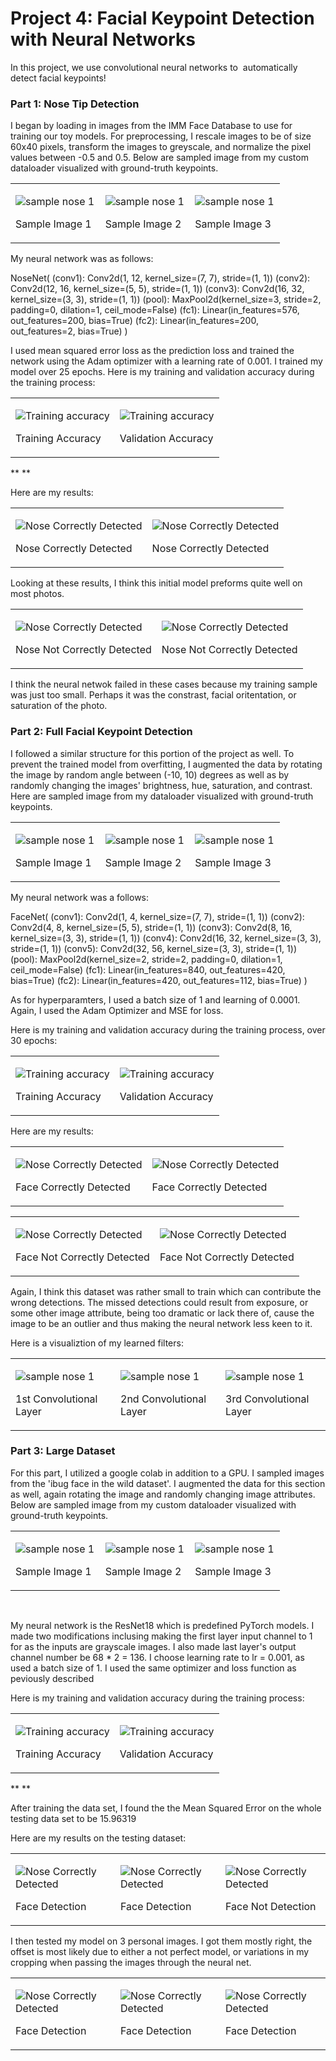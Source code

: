 Project 4: Facial Keypoint Detection with Neural Networks
=============================================================

In this project, we use convolutional neural networks to  automatically detect facial keypoints!

### Part 1: Nose Tip Detection

I began by loading in images from the IMM Face Database to use for training our toy models. For preprocessing, I rescale images to be of size 60x40 pixels, transform the images to greyscale, and normalize the pixel values between -0.5 and 0.5. Below are sampled image from my custom dataloader visualized with ground-truth keypoints.

<table>
<col width="33%" />
<col width="33%" />
<col width="33%" />
<tbody>
<tr class="odd">
<td align="left"><p><img src="outputs/nose_keypoint2.jpg" alt="sample nose 1" /></p>
<p>Sample Image 1</p></td>
<td align="left"><p><img src="outputs/nose_keypoint36.jpg" alt="sample nose 1" /></p>
<p>Sample Image 2</p></td>
<td align="left"><p><img src="outputs/nose_keypoint47.jpg" alt="sample nose 1" /></p>
<p>Sample Image 3</p></td>
</tr>
</tbody>
</table>

My neural network was as follows:

NoseNet(
 (conv1): Conv2d(1, 12, kernel\_size=(7, 7), stride=(1, 1))
 (conv2): Conv2d(12, 16, kernel\_size=(5, 5), stride=(1, 1))
 (conv3): Conv2d(16, 32, kernel\_size=(3, 3), stride=(1, 1))
 (pool): MaxPool2d(kernel\_size=3, stride=2, padding=0, dilation=1, ceil\_mode=False)
 (fc1): Linear(in\_features=576, out\_features=200, bias=True)
 (fc2): Linear(in\_features=200, out\_features=2, bias=True)
)

I used mean squared error loss as the prediction loss and trained the network using the Adam optimizer with a learning rate of 0.001.
I trained my model over 25 epochs. Here is my training and validation accuracy during the training process:

<table>
<col width="50%" />
<col width="50%" />
<tbody>
<tr class="odd">
<td align="left"><p><img src="outputs/training_loss_nose.jpg" alt="Training accuracy" /></p>
<p>Training Accuracy</p></td>
<td align="left"><p><img src="outputs/validation_loss_nose.jpg" alt="Training accuracy" /></p>
<p>Validation Accuracy</p></td>
</tr>
</tbody>
</table>

** **

Here are my results:

<table>
<col width="50%" />
<col width="50%" />
<tbody>
<tr class="odd">
<td align="left"><p><img src="outputs/nose_predictions/nose_41.jpg" alt="Nose Correctly Detected" /></p>
<p>Nose Correctly Detected</p></td>
<td align="left"><p><img src="outputs/nose_predictions/nose_30.jpg" alt="Nose Correctly Detected" /></p>
<p>Nose Correctly Detected</p></td>
</tr>
</tbody>
</table>

Looking at these results, I think this initial model preforms quite well on most photos.

<table>
<col width="50%" />
<col width="50%" />
<tbody>
<tr class="odd">
<td align="left"><p><img src="outputs/nose_predictions/nose_12.jpg" alt="Nose Correctly Detected" /></p>
<p>Nose Not Correctly Detected</p></td>
<td align="left"><p><img src="outputs/nose_predictions/nose_21.jpg" alt="Nose Correctly Detected" /></p>
<p>Nose Not Correctly Detected</p></td>
</tr>
</tbody>
</table>

I think the neural netwok failed in these cases because my training sample was just too small. Perhaps it was the constrast, facial oritentation, or saturation of the photo.

### Part 2: Full Facial Keypoint Detection

I followed a similar structure for this portion of the project as well. To prevent the trained model from overfitting, I augmented the data by rotating the image by random angle between (-10, 10) degrees as well as by randomly changing the images' brightness, hue, saturation, and contrast. Here are sampled image from my dataloader visualized with ground-truth keypoints.

<table>
<col width="33%" />
<col width="33%" />
<col width="33%" />
<tbody>
<tr class="odd">
<td align="left"><p><img src="outputs/face_keypoint2.jpg" alt="sample nose 1" /></p>
<p>Sample Image 1</p></td>
<td align="left"><p><img src="outputs/face_keypoint36.jpg" alt="sample nose 1" /></p>
<p>Sample Image 2</p></td>
<td align="left"><p><img src="outputs/face_keypoint47.jpg" alt="sample nose 1" /></p>
<p>Sample Image 3</p></td>
</tr>
</tbody>
</table>

My neural network was a follows:

FaceNet(
 (conv1): Conv2d(1, 4, kernel\_size=(7, 7), stride=(1, 1))
 (conv2): Conv2d(4, 8, kernel\_size=(5, 5), stride=(1, 1))
 (conv3): Conv2d(8, 16, kernel\_size=(3, 3), stride=(1, 1))
 (conv4): Conv2d(16, 32, kernel\_size=(3, 3), stride=(1, 1))
 (conv5): Conv2d(32, 56, kernel\_size=(3, 3), stride=(1, 1))
 (pool): MaxPool2d(kernel\_size=2, stride=2, padding=0, dilation=1, ceil\_mode=False)
 (fc1): Linear(in\_features=840, out\_features=420, bias=True)
 (fc2): Linear(in\_features=420, out\_features=112, bias=True)
)

As for hyperparamters, I used a batch size of 1 and learning of 0.0001. Again, I used the Adam Optimizer and MSE for loss.

Here is my training and validation accuracy during the training process, over 30 epochs:

<table>
<col width="50%" />
<col width="50%" />
<tbody>
<tr class="odd">
<td align="left"><p><img src="outputs/training_loss_face.jpg" alt="Training accuracy" /></p>
<p>Training Accuracy</p></td>
<td align="left"><p><img src="outputs/validation_loss_face.jpg" alt="Training accuracy" /></p>
<p>Validation Accuracy</p></td>
</tr>
</tbody>
</table>

Here are my results:

<table>
<col width="50%" />
<col width="50%" />
<tbody>
<tr class="odd">
<td align="left"><p><img src="outputs/face_predictions/face_33.jpg" alt="Nose Correctly Detected" /></p>
<p>Face Correctly Detected</p></td>
<td align="left"><p><img src="outputs/face_predictions/face_34.jpg" alt="Nose Correctly Detected" /></p>
<p>Face Correctly Detected</p></td>
</tr>
</tbody>
</table>

<table>
<col width="50%" />
<col width="50%" />
<tbody>
<tr class="odd">
<td align="left"><p><img src="outputs/face_predictions/face_22.jpg" alt="Nose Correctly Detected" /></p>
<p>Face Not Correctly Detected</p></td>
<td align="left"><p><img src="outputs/face_predictions/face_7.jpg" alt="Nose Correctly Detected" /></p>
<p>Face Not Correctly Detected</p></td>
</tr>
</tbody>
</table>


Again, I think this dataset was rather small to train which can contribute the wrong detections. The missed detections could result from exposure, or some other image attribute, being too dramatic or lack there of, cause the image to be an outlier and thus making the neural network less keen to it.

Here is a visualiztion of my learned filters:

<table>
<col width="33%" />
<col width="33%" />
<col width="33%" />
<tbody>
<tr class="odd">
<td align="left"><p><img src="outputs/face_conv1.jpg" alt="sample nose 1" /></p>
<p>1st Convolutional Layer</p></td>
<td align="left"><p><img src="outputs/face_conv2.jpg" alt="sample nose 1" /></p>
<p>2nd Convolutional Layer</p></td>
<td align="left"><p><img src="outputs/face_conv3.jpg" alt="sample nose 1" /></p>
<p>3rd Convolutional Layer</p></td>
</tr>
</tbody>
</table>

### Part 3: Large Dataset

For this part, I utilized a google colab in addition to a GPU. I sampled images from the 'ibug face in the wild dataset'. I augmented the data for this section as well, again rotating the image and randomly changing image attributes. Below are sampled image from my custom dataloader visualized with ground-truth keypoints.

<table>
<col width="33%" />
<col width="33%" />
<col width="33%" />
<tbody>
<tr class="odd">
<td align="left"><p><img src="outputs/part3/big_face_keypoint126.jpg" alt="sample nose 1" /></p>
<p>Sample Image 1</p></td>
<td align="left"><p><img src="outputs/part3/big_face_keypoint789.jpg" alt="sample nose 1" /></p>
<p>Sample Image 2</p></td>
<td align="left"><p><img src="outputs/part3/big_face_keypoint5678.jpg" alt="sample nose 1" /></p>
<p>Sample Image 3</p></td>
</tr>
</tbody>
</table>

 

My neural network is the ResNet18 which is predefined PyTorch models. I made two modifications inclusing making the first layer input channel to 1 for as the inputs are grayscale images. I also made last layer's output channel number be 68 \* 2 = 136. I choose learning rate to lr = 0.001, as used a batch size of 1. I used the same optimizer and loss function as peviously described

Here is my training and validation accuracy during the training process:

<table>
<col width="50%" />
<col width="50%" />
<tbody>
<tr class="odd">
<td align="left"><p><img src="outputs/part3/training_loss.jpg" alt="Training accuracy" /></p>
<p>Training Accuracy</p></td>
<td align="left"><p><img src="outputs/part3/validation_loss.jpg" alt="Training accuracy" /></p>
<p>Validation Accuracy</p></td>
</tr>
</tbody>
</table>

** **

After training the data set, I found the the Mean Squared Error on the whole testing data set to be 15.96319

Here are my results on the testing dataset:

<table>
<col width="33%" />
<col width="33%" />
<col width="33%" />
<tbody>
<tr class="odd">
<td align="left"><p><img src="outputs/part3/big_test20.jpg" alt="Nose Correctly Detected" /></p>
<p>Face Detection</p></td>
<td align="left"><p><img src="outputs/part3/big_test7.jpg" alt="Nose Correctly Detected" /></p>
<p>Face Detection</p></td>
<td align="left"><p><img src="outputs/part3/big_test13.jpg" alt="Nose Correctly Detected" /></p>
<p>Face Not Detection</p></td>
</tr>
</tbody>
</table>


I then tested my model on 3 personal images. I got them mostly right, the offset is most likely due to either a not perfect model, or variations in my cropping when passing the images through the neural net.

<table>
<col width="33%" />
<col width="33%" />
<col width="33%" />
<tbody>
<tr class="odd">
<td align="left"><p><img src="outputs/part3/morgan1result.jpg" alt="Nose Correctly Detected" /></p>
<p>Face Detection</p></td>
<td align="left"><p><img src="outputs/part3/testresult.jpg" alt="Nose Correctly Detected" /></p>
<p>Face Detection</p></td>
<td align="left"><p><img src="outputs/part3/face2result.jpg" alt="Nose Correctly Detected" /></p>
<p>Face Detection</p></td>
</tr>
</tbody>
</table>


